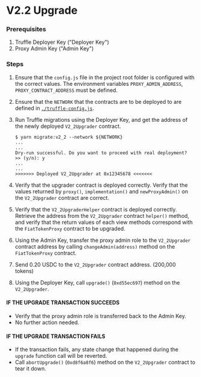 # V2.2 Upgrade

### Prerequisites

1. Truffle Deployer Key ("Deployer Key")
2. Proxy Admin Key ("Admin Key")

### Steps

1. Ensure that the `config.js` file in the project root folder is configured
   with the correct values. The environment variables `PROXY_ADMIN_ADDRESS`,
   `PROXY_CONTRACT_ADDRESS` must be defined.

2. Ensure that the `NETWORK` that the contracts are to be deployed to are
   defined in [`./truffle-config.js`](../truffle-config.js).

3. Run Truffle migrations using the Deployer Key, and get the address of the
   newly deployed `V2_2Upgrader` contract.

   ```
   $ yarn migrate:v2_2 --network ${NETWORK}
   ...
   ...
   Dry-run successful. Do you want to proceed with real deployment?  >> (y/n): y
   ...
   ...
   >>>>>>> Deployed V2_2Upgrader at 0x12345678 <<<<<<<
   ```

4. Verify that the upgrader contract is deployed correctly. Verify that the
   values returned by `proxy()`, `implementation()` and `newProxyAdmin()` on the
   `V2_2Upgrader` contract are correct.

5. Verify that the `V2_2UpgraderHelper` contract is deployed correctly. Retrieve
   the address from the `V2_2Upgrader` contract `helper()` method, and verify
   that the return values of each view methods correspond with the
   `FiatTokenProxy` contract to be upgraded.

6. Using the Admin Key, transfer the proxy admin role to the `V2_2Upgrader`
   contract address by calling `changeAdmin(address)` method on the
   `FiatTokenProxy` contract.

7. Send 0.20 USDC to the `V2_2Upgrader` contract address. (200,000 tokens)

8. Using the Deployer Key, call `upgrade()` (`0xd55ec697`) method on the
   `V2_2Upgrader`.

#### IF THE UPGRADE TRANSACTION SUCCEEDS

- Verify that the proxy admin role is transferred back to the Admin Key.
- No further action needed.

#### IF THE UPGRADE TRANSACTION FAILS

- If the transaction fails, any state change that happened during the `upgrade`
  function call will be reverted.
- Call `abortUpgrade()` (`0xd8f6a8f6`) method on the `V2_2Upgrader` contract to
  tear it down.
